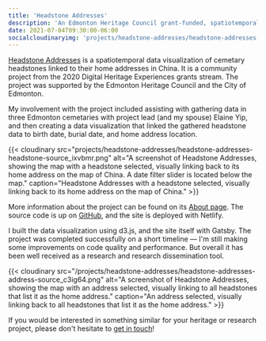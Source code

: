 ```yaml
---
title: 'Headstone Addresses'
description: 'An Edmonton Heritage Council grant-funded, spatiotemporal data visualization of cemetary headstones linked to their home addresses in China.'
date: 2021-07-04T09:30:00-06:00
socialcloudinaryimg: 'projects/headstone-addresses/headstone-addresses-headstone-source_ixvbmr.png'
---
```


[Headstone Addresses](https://headstoneaddresses.com/) is a spatiotemporal data visualization of cemetary headstones linked to their home addresses in China. It is a community project from the 2020 Digital Heritage Experiences grants stream. The project was supported by the Edmonton Heritage Council and the City of Edmonton.

My involvement with the project included assisting with gathering data in three Edmonton cemetaries with project lead (and my spouse) Elaine Yip, and then creating a data visualization that linked the gathered headstone data to birth date, burial date, and home address location.

{{< cloudinary src="projects/headstone-addresses/headstone-addresses-headstone-source_ixvbmr.png" alt="A screenshot of Headstone Addresses, showing the map with a headstone selected, visually linking back to its home address on the map of China. A date filter slider is located below the map." caption="Headstone Addresses with a headstone selected, visually linking back to its home address on the map of China." >}}

More information about the project can be found on its [About page](https://headstoneaddresses.com/about). The source code is up on [GitHub](https://github.com/abbieschenk/headstone-addresses), and the site is deployed with Netlify.

I built the data visualization using d3.js, and the site itself with Gatsby. The project was completed successfully on a short timeline — I'm still making some improvements on code quality and performance. But overall it has been well received as a research and research dissemination tool.

{{< cloudinary src="/projects/headstone-addresses/headstone-addresses-address-source_c3ig64.png" alt="A screenshot of Headstone Addresses, showing the map with an address selected, visually linking to all headstones that list it as the home address." caption="An address selected, visually linking back to all headstones that list it as the home address." >}}

If you would be interested in something similar for your heritage or research project, please don't hesitate to [get in touch](/#contact)!
